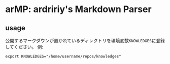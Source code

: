 # arMP: ardririy's Markdown Parser

## usage
公開するマークダウンが置かれているディレクトリを環境変数`KNOWLEDGES`に登録してください。
例:
```
export KNOWLEDGES="/home/username/repos/knowledges"
```